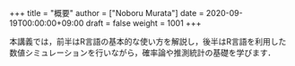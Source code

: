 +++
title = "概要"
author = ["Noboru Murata"]
date = 2020-09-19T00:00:00+09:00
draft = false
weight = 1001
+++

本講義では，前半はR言語の基本的な使い方を解説し，後半はR言語を利用した数値シミュレーションを行いながら，確率論や推測統計の基礎を学びます．
